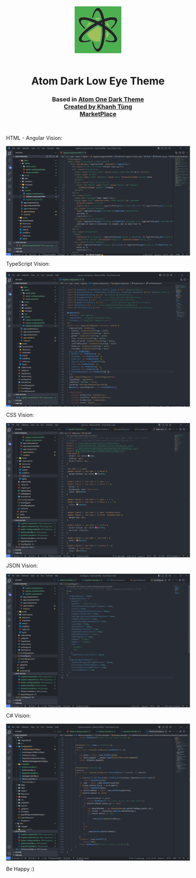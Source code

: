 <br/>
<div align="center">
  <img width="128px" src="https://raw.githubusercontent.com/khanhtungmtp/atom-dark-low-eye/main/icon.png">
</div>
<br/>
<div align="center">
  <h1>Atom Dark Low Eye Theme</h1>
  <h3>Based in 
    <a href="https://marketplace.visualstudio.com/items?itemName=akamud.vscode-theme-onedark" target="_blank">Atom One Dark Theme</a> 
     <br/>
  <a href="https://github.com/khanhtungmtp">Created by Khanh Tùng</a>
  <br/>
  <a href="https://marketplace.visualstudio.com/items?itemName=KhanhTungMTP.atom-dark-low-eye">MarketPlace</a>
</div>
<br/>

HTML - Angular Vision:

<img src="https://raw.githubusercontent.com/khanhtungmtp/atom-dark-low-eye/main/screenshots/html.png" title="" alt="html-model.png" align="center">

TypeScript Vision:

<img src="https://raw.githubusercontent.com/khanhtungmtp/atom-dark-low-eye/main/screenshots/ts.png" title="" alt="js-model.png" align="center">

CSS Vision:

<img src="https://raw.githubusercontent.com/khanhtungmtp/atom-dark-low-eye/main/screenshots/css.png" title="" alt="css-model.png" align="center">

JSON Vision:

<img src="https://raw.githubusercontent.com/khanhtungmtp/atom-dark-low-eye/main/screenshots/json.png" title="" alt="json-model.png" align="center">

C# Vision:

<img src="https://raw.githubusercontent.com/khanhtungmtp/atom-dark-low-eye/main/screenshots/c.png" title="" alt="c-model.png" align="center">

Be Happy :)
